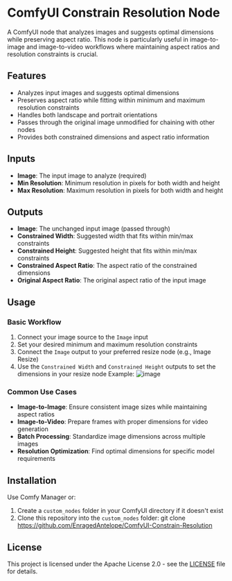 # ComfyUI Constrain Resolution Node

A ComfyUI node that analyzes images and suggests optimal dimensions while preserving aspect ratio. This node is particularly useful in image-to-image and image-to-video workflows where maintaining aspect ratios and resolution constraints is crucial.

## Features

- Analyzes input images and suggests optimal dimensions
- Preserves aspect ratio while fitting within minimum and maximum resolution constraints
- Handles both landscape and portrait orientations
- Passes through the original image unmodified for chaining with other nodes
- Provides both constrained dimensions and aspect ratio information

## Inputs

- **Image**: The input image to analyze (required)
- **Min Resolution**: Minimum resolution in pixels for both width and height
- **Max Resolution**: Maximum resolution in pixels for both width and height

## Outputs

- **Image**: The unchanged input image (passed through)
- **Constrained Width**: Suggested width that fits within min/max constraints
- **Constrained Height**: Suggested height that fits within min/max constraints
- **Constrained Aspect Ratio**: The aspect ratio of the constrained dimensions
- **Original Aspect Ratio**: The original aspect ratio of the input image

## Usage

### Basic Workflow
1. Connect your image source to the `Image` input
2. Set your desired minimum and maximum resolution constraints
3. Connect the `Image` output to your preferred resize node (e.g., Image Resize)
4. Use the `Constrained Width` and `Constrained Height` outputs to set the dimensions in your resize node
Example:
![image](https://github.com/user-attachments/assets/70145782-490d-4a51-a458-71e0ec6e4c44)


### Common Use Cases

- **Image-to-Image**: Ensure consistent image sizes while maintaining aspect ratios
- **Image-to-Video**: Prepare frames with proper dimensions for video generation
- **Batch Processing**: Standardize image dimensions across multiple images
- **Resolution Optimization**: Find optimal dimensions for specific model requirements

## Installation

Use Comfy Manager or: 

1. Create a `custom_nodes` folder in your ComfyUI directory if it doesn't exist
2. Clone this repository into the `custom_nodes` folder:
    git clone https://github.com/EnragedAntelope/ComfyUI-Constrain-Resolution

## License

This project is licensed under the Apache License 2.0 - see the [LICENSE](LICENSE) file for details.

